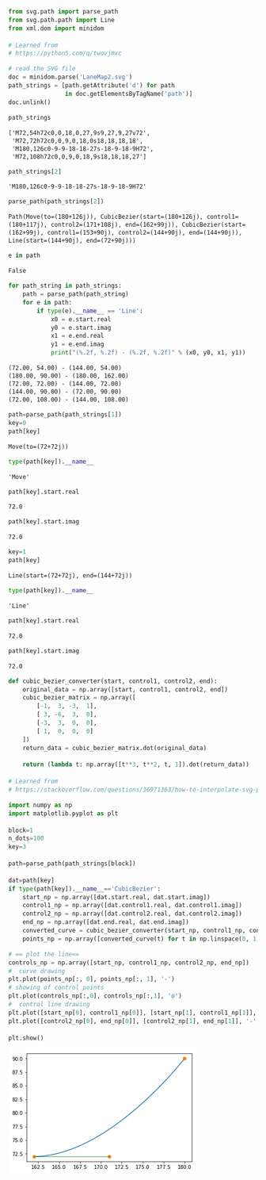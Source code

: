 

```python
from svg.path import parse_path
from svg.path.path import Line
from xml.dom import minidom

# Learned from
# https://python5.com/q/twovjmxc
```


```python
# read the SVG file
doc = minidom.parse('LaneMap2.svg')
path_strings = [path.getAttribute('d') for path
                in doc.getElementsByTagName('path')]
doc.unlink()
```


```python
path_strings
```




    ['M72,54h72c0,0,18,0,27,9s9,27,9,27v72',
     'M72,72h72c0,0,9,0,18,0s18,18,18,18',
     'M180,126c0-9-9-18-18-27s-18-9-18-9H72',
     'M72,108h72c0,0,9,0,18,9s18,18,18,27']




```python
path_strings[2]

```




    'M180,126c0-9-9-18-18-27s-18-9-18-9H72'




```python
parse_path(path_strings[2])
```




    Path(Move(to=(180+126j)), CubicBezier(start=(180+126j), control1=(180+117j), control2=(171+108j), end=(162+99j)), CubicBezier(start=(162+99j), control1=(153+90j), control2=(144+90j), end=(144+90j)), Line(start=(144+90j), end=(72+90j)))




```python
e in path
```




    False




```python
for path_string in path_strings:
    path = parse_path(path_string)
    for e in path:
        if type(e).__name__ == 'Line':
            x0 = e.start.real
            y0 = e.start.imag
            x1 = e.end.real
            y1 = e.end.imag
            print("(%.2f, %.2f) - (%.2f, %.2f)" % (x0, y0, x1, y1))
```

    (72.00, 54.00) - (144.00, 54.00)
    (180.00, 90.00) - (180.00, 162.00)
    (72.00, 72.00) - (144.00, 72.00)
    (144.00, 90.00) - (72.00, 90.00)
    (72.00, 108.00) - (144.00, 108.00)



```python
path=parse_path(path_strings[1])
key=0
path[key]

```




    Move(to=(72+72j))




```python
type(path[key]).__name__
```




    'Move'




```python
path[key].start.real
```




    72.0




```python
path[key].start.imag
```




    72.0




```python
key=1
path[key]
```




    Line(start=(72+72j), end=(144+72j))




```python
type(path[key]).__name__
```




    'Line'




```python
path[key].start.real
```




    72.0




```python
path[key].start.imag
```




    72.0




```python
def cubic_bezier_converter(start, control1, control2, end):
    original_data = np.array([start, control1, control2, end])
    cubic_bezier_matrix = np.array([
        [-1,  3, -3,  1],
        [ 3, -6,  3,  0],
        [-3,  3,  0,  0],
        [ 1,  0,  0,  0]
    ])
    return_data = cubic_bezier_matrix.dot(original_data)

    return (lambda t: np.array([t**3, t**2, t, 1]).dot(return_data))

# Learned from
# https://stackoverflow.com/questions/36971363/how-to-interpolate-svg-path-into-a-pixel-coordinates-not-simply-raster-in-pyth
```


```python
import numpy as np
import matplotlib.pyplot as plt

block=1
n_dots=100
key=3

path=parse_path(path_strings[block])

dat=path[key]
if type(path[key]).__name__=='CubicBezier':
    start_np = np.array([dat.start.real, dat.start.imag])
    control1_np = np.array([dat.control1.real, dat.control1.imag])
    control2_np = np.array([dat.control2.real, dat.control2.imag])
    end_np = np.array([dat.end.real, dat.end.imag])
    converted_curve = cubic_bezier_converter(start_np, control1_np, control2_np, end_np)
    points_np = np.array([converted_curve(t) for t in np.linspace(0, 1, n_dots)])
```


```python
# == plot the line==
controls_np = np.array([start_np, control1_np, control2_np, end_np])
#  curve drawing 
plt.plot(points_np[:, 0], points_np[:, 1], '-')
# showing of control points
plt.plot(controls_np[:,0], controls_np[:,1], 'o')
#  control line drawing 
plt.plot([start_np[0], control1_np[0]], [start_np[1], control1_np[1]], '-', lw=1)
plt.plot([control2_np[0], end_np[0]], [control2_np[1], end_np[1]], '-', lw=1)

plt.show()
```


![png](1_SVG_converter_Normal_files/1_SVG_converter_Normal_17_0.png)



```python

```
